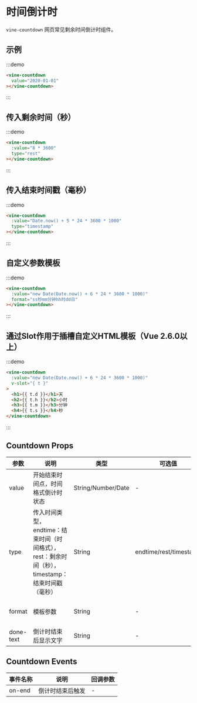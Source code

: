 # 时间倒计时

`vine-countdown` 网页常见剩余时间倒计时组件。

## 示例

:::demo
```html
<vine-countdown
  value="2020-01-01"
></vine-countdown>
```
:::

## 传入剩余时间（秒）

:::demo
```html
<vine-countdown
  :value="8 * 3600"
  type="rest"
></vine-countdown>
```
:::

## 传入结束时间戳（毫秒）

:::demo
```html
<vine-countdown
  :value="Date.now() + 5 * 24 * 3600 * 1000"
  type="timestamp"
></vine-countdown>
```
:::

## 自定义参数模板

:::demo
```html
<vine-countdown
  :value="new Date(Date.now() + 6 * 24 * 3600 * 1000)"
  format="ss秒mm分钟hh时dd日"
></vine-countdown>
```
:::

## 通过Slot作用于插槽自定义HTML模板（Vue 2.6.0以上）

:::demo
```html
<vine-countdown
  :value="new Date(Date.now() + 6 * 24 * 3600 * 1000)"
  v-slot="{ t }"
>
  <h1>{{ t.d }}</h1>天
  <h2>{{ t.h }}</h2>小时
  <h3>{{ t.m }}</h3>分钟
  <h4>{{ t.s }}</h4>秒
</vine-countdown>
```
:::

## Countdown Props

| 参数 | 说明 | 类型 | 可选值 | 默认值 |
|------|------|------|------|------|
| value | 开始结束时间点，时间格式倒计时状态 | String/Number/Date | - | Date.now() |
| type | 传入时间类型，endtime：结束时间（时间格式），rest：剩余时间（秒），timestamp：结束时间戳（毫秒） | String | endtime/rest/timestamp | endtime |
| format | 模板参数 | String | - | 'dd天hh小时mm分ss秒' |
| done-text | 倒计时结束后显示文字 | String | - | 已结束 |

## Countdown Events

| 事件名称 | 说明 |	回调参数 |
|------|------|------|
| on-end | 倒计时结束后触发 | - |


<script>
export default {
  data () {
    return {
    }
  }
}
</script>
